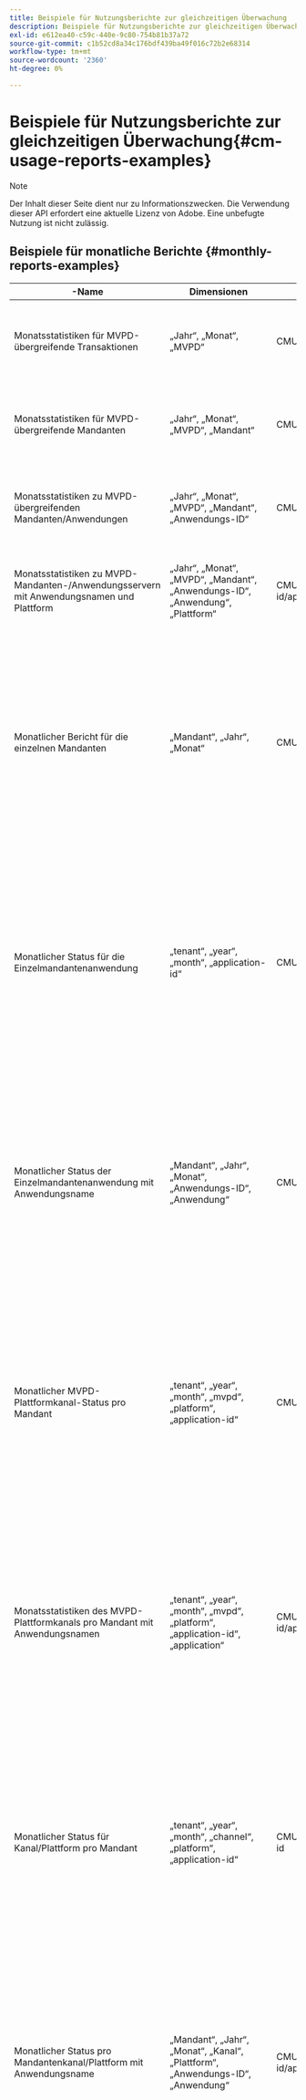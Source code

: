 ```yaml
---
title: Beispiele für Nutzungsberichte zur gleichzeitigen Überwachung
description: Beispiele für Nutzungsberichte zur gleichzeitigen Überwachung
exl-id: e612ea40-c59c-440e-9c80-754b81b37a72
source-git-commit: c1b52cd8a34c176bdf439ba49f016c72b2e68314
workflow-type: tm+mt
source-wordcount: '2360'
ht-degree: 0%

---
```


# Beispiele für Nutzungsberichte zur gleichzeitigen Überwachung{#cm-usage-reports-examples}

>[!NOTE]
>
>Der Inhalt dieser Seite dient nur zu Informationszwecken. Die Verwendung dieser API erfordert eine aktuelle Lizenz von Adobe. Eine unbefugte Nutzung ist nicht zulässig.

## Beispiele für monatliche Berichte {#monthly-reports-examples}

| -Name | Dimensionen | URL | Metriken |
|--------------------------------------------------------------------------------|----------------------------------------------------------------------------------|----------------------------------------------------------------------|---------------------------------------------------------------------------------------------------------------------------------------------------------------------------------------------------------------------------------------------------------------------------------------------------------------------------------------------------------------------|
| Monatsstatistiken für MVPD-übergreifende Transaktionen | „Jahr“, „Monat“, „MVPD“ | CMU/V2/Jahr/Monat/MVPD | „active-users“, „active-sessions“, „started-sessions“, „completed-sessions“, „failed-attempts“, „dismissed-sessions“, „kill-sessions“ |
| Monatsstatistiken für MVPD-übergreifende Mandanten | „Jahr“, „Monat“, „MVPD“, „Mandant“ | CMU/V2/Jahr/Monat/MVPD/Mandant | „active-users“, „active-sessions“, „started-sessions“, „completed-sessions“, „failed-attempts“, „dismissed-sessions“, „kill-sessions“ |
| Monatsstatistiken zu MVPD-übergreifenden Mandanten/Anwendungen | „Jahr“, „Monat“, „MVPD“, „Mandant“, „Anwendungs-ID“ | CMU/v2/year/month/mvpd/tenant/application-id | „active-users“, „active-sessions“, „started-sessions“, „completed-sessions“, „failed-attempts“, „dismissed-sessions“, „kill-sessions“ |
| Monatsstatistiken zu MVPD-Mandanten-/Anwendungsservern mit Anwendungsnamen und Plattform | „Jahr“, „Monat“, „MVPD“, „Mandant“, „Anwendungs-ID“, „Anwendung“, „Plattform“ | CMU/v2/year/month/mvpd/tenant/application-id/application/platform | „active-users“, „active-sessions“, „started-sessions“, „completed-sessions“, „failed-attempts“, „dismissed-sessions“, „kill-sessions“ |
| Monatlicher Bericht für die einzelnen Mandanten | „Mandant“, „Jahr“, „Monat“ | CMU/V2/Mandant/Jahr/Monat | „active-users“, „active-sessions“, „started-sessions“, „completed-sessions“, „failed-attempts“, „dismitted-sessions“, „kill-sessions“, „duration_0-15“, „duration_15-30“, „duration_30-60“, „duration_60-120“, „duration_2h-4h“, „duration_4h-8h“, „duration_8h-16h“, „duration_16h-1d“, „duration_1d-3d“, „duration_3d-7d“, „duration_1w-1m“, „duration_over-1m“ |
| Monatlicher Status für die Einzelmandantenanwendung | „tenant“, „year“, „month“, „application-id“ | CMU/v2/tenant/year/month/application-id | „active-users“, „active-sessions“, „started-sessions“, „completed-sessions“, „failed-attempts“, „dismitted-sessions“, „kill-sessions“, „duration_0-15“, „duration_15-30“, „duration_30-60“, „duration_60-120“, „duration_2h-4h“, „duration_4h-8h“, „duration_8h-16h“, „duration_16h-1d“, „duration_1d-3d“, „duration_3d-7d“, „duration_1w-1m“, „duration_over-1m“ |
| Monatlicher Status der Einzelmandantenanwendung mit Anwendungsname | „Mandant“, „Jahr“, „Monat“, „Anwendungs-ID“, „Anwendung“ | CMU/v2/tenant/year/month/application-id/application | „active-users“, „active-sessions“, „started-sessions“, „completed-sessions“, „failed-attempts“, „dismitted-sessions“, „kill-sessions“, „duration_0-15“, „duration_15-30“, „duration_30-60“, „duration_60-120“, „duration_2h-4h“, „duration_4h-8h“, „duration_8h-16h“, „duration_16h-1d“, „duration_1d-3d“, „duration_3d-7d“, „duration_1w-1m“, „duration_over-1m“ |
| Monatlicher MVPD-Plattformkanal-Status pro Mandant | „tenant“, „year“, „month“, „mvpd“, „platform“, „application-id“ | CMU/v2/tenant/year/month/mvpd/platform/application-id | „active-users“, „active-sessions“, „started-sessions“, „completed-sessions“, „failed-attempts“, „dismitted-sessions“, „kill-sessions“, „duration_0-15“, „duration_15-30“, „duration_30-60“, „duration_60-120“, „duration_2h-4h“, „duration_4h-8h“, „duration_8h-16h“, „duration_16h-1d“, „duration_1d-3d“, „duration_3d-7d“, „duration_1w-1m“, „duration_over-1m“ |
| Monatsstatistiken des MVPD-Plattformkanals pro Mandant mit Anwendungsnamen | „tenant“, „year“, „month“, „mvpd“, „platform“, „application-id“, „application“ | CMU/v2/tenant/year/month/mvpd/platform/application-id/application | „active-users“, „active-sessions“, „started-sessions“, „completed-sessions“, „failed-attempts“, „dismitted-sessions“, „kill-sessions“, „duration_0-15“, „duration_15-30“, „duration_30-60“, „duration_60-120“, „duration_2h-4h“, „duration_4h-8h“, „duration_8h-16h“, „duration_16h-1d“, „duration_1d-3d“, „duration_3d-7d“, „duration_1w-1m“, „duration_over-1m“ |
| Monatlicher Status für Kanal/Plattform pro Mandant | „tenant“, „year“, „month“, „channel“, „platform“, „application-id“ | CMU/v2/tenant/year/month/channel/platform/application-id | „active-users“, „active-sessions“, „started-sessions“, „completed-sessions“, „failed-attempts“, „dismitted-sessions“, „kill-sessions“, „duration_0-15“, „duration_15-30“, „duration_30-60“, „duration_60-120“, „duration_2h-4h“, „duration_4h-8h“, „duration_8h-16h“, „duration_16h-1d“, „duration_1d-3d“, „duration_3d-7d“, „duration_1w-1m“, „duration_over-1m“ |
| Monatlicher Status pro Mandantenkanal/Plattform mit Anwendungsname | „Mandant“, „Jahr“, „Monat“, „Kanal“, „Plattform“, „Anwendungs-ID“, „Anwendung“ | CMU/v2/tenant/year/month/channel/platform/application-id/application | „active-users“, „active-sessions“, „started-sessions“, „completed-sessions“, „failed-attempts“, „dismitted-sessions“, „kill-sessions“, „duration_0-15“, „duration_15-30“, „duration_30-60“, „duration_60-120“, „duration_2h-4h“, „duration_4h-8h“, „duration_8h-16h“, „duration_16h-1d“, „duration_1d-3d“, „duration_3d-7d“, „duration_1w-1m“, „duration_over-1m“ |
| Monatliche Statistiken pro MVPD | „mvpd“, „year“, „month“ | CMU/V2/MVPD/Jahr/Monat | „active-users“, „active-sessions“, „started-sessions“, „completed-sessions“, „failed-attempts“, „dismitted-sessions“, „kill-sessions“, „duration_0-15“, „duration_15-30“, „duration_30-60“, „duration_60-120“, „duration_2h-4h“, „duration_4h-8h“, „duration_8h-16h“, „duration_16h-1d“, „duration_1d-3d“, „duration_3d-7d“, „duration_1w-1m“, „duration_over-1m“ |
| Monatlicher Status pro MVPD-Mandant | „mvpd“, „year“, „month“, „tenant“ | CMU/v2/mvpd/year/month/tenant | „active-users“, „active-sessions“, „started-sessions“, „completed-sessions“, „failed-attempts“, „dismitted-sessions“, „kill-sessions“, „duration_0-15“, „duration_15-30“, „duration_30-60“, „duration_60-120“, „duration_2h-4h“, „duration_4h-8h“, „duration_8h-16h“, „duration_16h-1d“, „duration_1d-3d“, „duration_3d-7d“, „duration_1w-1m“, „duration_over-1m“ |
| Parallelitätsgrad - Monatsbericht | „Jahr“, „Monat“, „Gleichzeitigkeitsgrad“ | CMU/V2/Jahr/Monat/Gleichzeitigkeitsstufe | „Gleichzeitigkeitsstufe“, „Benutzer“ |
| Parallelitätsgrad - Monatsbericht pro Mandant | „Jahr“, „Monat“, „Parallelitätsstufe“, „Mandant“ | CMU/V2/Jahr/Monat/Parallelitätsstufe/Mandant | „concurrency-level“, „tenant“, „users“ |
| Monatlicher Bericht zur Parallelitätsstufe pro Mandanten-MVPD | „Jahr“, „Monat“, „Parallelitätsstufe“, „Mandant“, „MVPD“ | CMU/V2/Jahr/Monat/Parallelitätsstufe/Mandant/MVPD | „concurrency-level“, „tenant“, „mvpd“, „users“ |
| monatlicher Bericht zur Aktivitätsebene | „Jahr“, „Monat“, „Aktivitätsebene“ | CMU/V2/Jahr/Monat/Aktivitätsebene | „Aktivitätsebene“, „Benutzer“ |
| Monatlicher Bericht zur Aktivitätsebene pro Mandant | „Jahr“, „Monat“, „Aktivitätsebene“, „Mandant“ | CMU/V2/Jahr/Monat/Aktivitätsebene/Mandant | „Aktivitätsebene“, „Mandant“, „Benutzer“ |
| Monatlicher Bericht zur Aktivitätsebene pro Mandanten-MVPD | „Jahr“, „Monat“, „Aktivitätsebene“, „Mandant“, „MVPD“ | CMU/V2/Jahr/Monat/Aktivitätsebene/Mandant/MVPD | „Activity-Level“, „Mandant“, „MVPD“, „Benutzer“ |

## Beispiele für tägliche Berichte {#daily-reports-examples}

| -Name | Dimensionen | URL | Metriken |
|------------------------------------------------------------------------------|------------------------------------------------------------------------------------------|--------------------------------------------------------------------------|---------------------------------------------------------------------------------------------------------------------------------------------------------------------------------------------------------------------------------------------------------------------------------------------------------------------------------------------------------------------|
| Täglicher MVPD/Plattform-Status | „Jahr“, „Monat“, „Tag“, „Mandant“, „MVPD“, „Plattform“, „Anwendungs-ID“ | CMU/v2/year/month/day/tenant/mvpd/platform/application-id | „active-users“, „active-sessions“, „started-sessions“, „completed-sessions“, „failed-attempts“, „dismissed-sessions“, „kill-sessions“ |
| Täglicher MVPD/Plattform-Status mit Anwendungsname | „Jahr“, „Monat“, „Tag“, „Mandant“, „MVPD“, „Plattform“, „Anwendungs-ID“, „Anwendung“ | CMU/v2/year/month/day/tenant/mvpd/platform/application-id/application | „active-users“, „active-sessions“, „started-sessions“, „completed-sessions“, „failed-attempts“, „dismissed-sessions“, „kill-sessions“ |
| Tägliche Statistiken zu Platform | „Jahr“, „Monat“, „Tag“, „Mandant“, „Plattform“, „Anwendungs-ID“ | CMU/v2/year/month/day/tenant/platform/application-id | „active-users“, „active-sessions“, „started-sessions“, „completed-sessions“, „failed-attempts“, „dismissed-sessions“, „kill-sessions“ |
| Täglicher Platform-Status mit Anwendungsname | „Jahr“, „Monat“, „Tag“, „Mandant“, „Plattform“, „Anwendungs-ID“, „Anwendung“ | CMU/v2/year/month/day/tenant/platform/application-id/application | „active-users“, „active-sessions“, „started-sessions“, „completed-sessions“, „failed-attempts“, „dismissed-sessions“, „kill-sessions“ |
| Tägliche Statistiken zu Kanal/Plattform | „Jahr“, „Monat“, „Tag“, „Mandant“, „Kanal“, „Plattform“, „Anwendungs-ID“ | CMU/v2/year/month/day/tenant/channel/platform/application-id | „active-users“, „active-sessions“, „started-sessions“, „completed-sessions“, „failed-attempts“, „dismissed-sessions“, „kill-sessions“ |
| Täglicher Kanal-/Plattformstatus mit Anwendungsname | „Jahr“, „Monat“, „Tag“, „Mandant“, „Kanal“, „Plattform“, „Anwendungs-ID“, „Anwendung“ | CMU/v2/year/month/day/tenant/channel/platform/application-id/application | „active-users“, „active-sessions“, „started-sessions“, „completed-sessions“, „failed-attempts“, „dismissed-sessions“, „kill-sessions“ |
| Tägliche Statistiken zu Cross-MVPD | „Jahr“, „Monat“, „Tag“, MVPD“ | CMU/V2/Jahr/Monat/Tag/MVPD | „active-users“, „active-sessions“, „started-sessions“, „completed-sessions“, „failed-attempts“, „dismissed-sessions“, „kill-sessions“ |
| Tägliche Statistiken für MVPD-übergreifende Mandanten | „Jahr“, „Monat“, „Tag“, „MVPD“, „Mandant“ | CMU/V2/Jahr/Monat/Tag/MVPD/Mandant | „active-users“, „active-sessions“, „started-sessions“, „completed-sessions“, „failed-attempts“, „dismissed-sessions“, „kill-sessions“ |
| Tägliche Statistiken zu MVPD-übergreifenden Mandanten/Anwendungen | „Jahr“, „Monat“, „Tag“, „MVPD“, „Mandant“, „Anwendungs-ID“ | CMU/v2/year/month/day/mvpd/tenant/application-id | „active-users“, „active-sessions“, „started-sessions“, „completed-sessions“, „failed-attempts“, „dismissed-sessions“, „kill-sessions“ |
| Täglicher Überblick über MVPD-übergreifende Mandanten-/Anwendungsvorgänge mit Anwendungsnamen und Plattform | „Jahr“, „Monat“, „Tag“, „MVPD“, „Mandant“, „Anwendungs-ID“, „Anwendung“, „Plattform“ | CMU/v2/year/month/day/mvpd/tenant/application-id/application/platform | „active-users“, „active-sessions“, „started-sessions“, „completed-sessions“, „failed-attempts“, „dismissed-sessions“, „kill-sessions“ |
| Täglicher Bericht pro Mandant | „Mandant“, „Jahr“, „Monat“, „Tag“ | CMU/V2/Mandant/Jahr/Monat/Tag | „active-users“, „active-sessions“, „started-sessions“, „completed-sessions“, „failed-attempts“, „dismitted-sessions“, „kill-sessions“, „duration_0-15“, „duration_15-30“, „duration_30-60“, „duration_60-120“, „duration_2h-4h“, „duration_4h-8h“, „duration_8h-16h“, „duration_16h-1d“, „duration_1d-3d“, „duration_3d-7d“, „duration_1w-1m“, „duration_over-1m“ |
| Täglicher Status der Einzelmandantenanwendung | „Mandant“, „Jahr“, „Monat“, „Tag“, „Anwendungs-ID“ | CMU/v2/tenant/year/month/day/application-id | „active-users“, „active-sessions“, „started-sessions“, „completed-sessions“, „failed-attempts“, „dismitted-sessions“, „kill-sessions“, „duration_0-15“, „duration_15-30“, „duration_30-60“, „duration_60-120“, „duration_2h-4h“, „duration_4h-8h“, „duration_8h-16h“, „duration_16h-1d“, „duration_1d-3d“, „duration_3d-7d“, „duration_1w-1m“, „duration_over-1m“ |
| Täglicher Status der Einzelmandantenanwendung mit Anwendungsname | „Mandant“, „Jahr“, „Monat“, „Tag“, „Anwendungs-ID“, „Anwendung“ | CMU/v2/tenant/year/month/day/application-id/application | „active-users“, „active-sessions“, „started-sessions“, „completed-sessions“, „failed-attempts“, „dismitted-sessions“, „kill-sessions“, „duration_0-15“, „duration_15-30“, „duration_30-60“, „duration_60-120“, „duration_2h-4h“, „duration_4h-8h“, „duration_8h-16h“, „duration_16h-1d“, „duration_1d-3d“, „duration_3d-7d“, „duration_1w-1m“, „duration_over-1m“ |
| Täglicher MVPD-Status pro Mandant | „tenant“, „year“, „month“, „day“, „mvpd“, „platform“, „application-id“ | CMU/v2/tenant/year/month/day/mvpd/platform/application-id | „active-users“, „active-sessions“, „started-sessions“, „completed-sessions“, „failed-attempts“, „dismitted-sessions“, „kill-sessions“, „duration_0-15“, „duration_15-30“, „duration_30-60“, „duration_60-120“, „duration_2h-4h“, „duration_4h-8h“, „duration_8h-16h“, „duration_16h-1d“, „duration_1d-3d“, „duration_3d-7d“, „duration_1w-1m“, „duration_over-1m“ |
| Täglicher MVPD-Status pro Mandant mit Anwendungsname | „Mandant“, „Jahr“, „Monat“, „Tag“, „MVPD“, „Plattform“, „Anwendungs-ID“, „Anwendung“ | CMU/v2/tenant/year/month/day/mvpd/platform/application-id/application | „active-users“, „active-sessions“, „started-sessions“, „completed-sessions“, „failed-attempts“, „dismitted-sessions“, „kill-sessions“, „duration_0-15“, „duration_15-30“, „duration_30-60“, „duration_60-120“, „duration_2h-4h“, „duration_4h-8h“, „duration_8h-16h“, „duration_16h-1d“, „duration_1d-3d“, „duration_3d-7d“, „duration_1w-1m“, „duration_over-1m“ |
| Täglicher Status pro Mandantenkanal/Plattform | „Mandant“, „Jahr“, „Monat“, „Tag“, „Kanal“, „Plattform“, „Anwendungs-ID“ | CMU/v2/tenant/year/month/day/channel/platform/application-id | „active-users“, „active-sessions“, „started-sessions“, „completed-sessions“, „failed-attempts“, „dismitted-sessions“, „kill-sessions“, „duration_0-15“, „duration_15-30“, „duration_30-60“, „duration_60-120“, „duration_2h-4h“, „duration_4h-8h“, „duration_8h-16h“, „duration_16h-1d“, „duration_1d-3d“, „duration_3d-7d“, „duration_1w-1m“, „duration_over-1m“ |
| Täglicher Status pro Mandantenkanal/Plattform mit Anwendungsname | „Mandant“, „Jahr“, „Monat“, „Tag“, „Kanal“, „Plattform“, „Anwendungs-ID“, „Anwendung“ | CMU/v2/tenant/year/month/day/channel/platform/application-id/application | „active-users“, „active-sessions“, „started-sessions“, „completed-sessions“, „failed-attempts“, „dismitted-sessions“, „kill-sessions“, „duration_0-15“, „duration_15-30“, „duration_30-60“, „duration_60-120“, „duration_2h-4h“, „duration_4h-8h“, „duration_8h-16h“, „duration_16h-1d“, „duration_1d-3d“, „duration_3d-7d“, „duration_1w-1m“, „duration_over-1m“ |
| Tägliche Statistiken pro MVPD | „mvpd“, „year“, „month“, „day“ | CMU/V2/MVPD/Jahr/Monat/Tag | „active-users“, „active-sessions“, „started-sessions“, „completed-sessions“, „failed-attempts“, „dismitted-sessions“, „kill-sessions“, „duration_0-15“, „duration_15-30“, „duration_30-60“, „duration_60-120“, „duration_2h-4h“, „duration_4h-8h“, „duration_8h-16h“, „duration_16h-1d“, „duration_1d-3d“, „duration_3d-7d“, „duration_1w-1m“, „duration_over-1m“ |
| Täglicher Status pro MVPD-Mandant | „mvpd“, „year“, „month“, „day“, „tenant“ | CMU/V2/MVPD/Jahr/Monat/Tag/Mandant | „active-users“, „active-sessions“, „started-sessions“, „completed-sessions“, „failed-attempts“, „dismitted-sessions“, „kill-sessions“, „duration_0-15“, „duration_15-30“, „duration_30-60“, „duration_60-120“, „duration_2h-4h“, „duration_4h-8h“, „duration_8h-16h“, „duration_16h-1d“, „duration_1d-3d“, „duration_3d-7d“, „duration_1w-1m“, „duration_over-1m“ |
| täglicher Bericht zur Parallelitätsstufe | „Jahr“, „Monat“, „Tag“, „Gleichzeitigkeitsgrad“ | CMU/V2/Jahr/Monat/Tag/Gleichzeitigkeitsstufe | „Gleichzeitigkeitsstufe“, „Benutzer“ |
| Täglicher Bericht zum Parallelitätsgrad pro Mandant | „Jahr“, „Monat“, „Tag“, „Gleichzeitigkeitsstufe“, „Mandant“ | CMU/V2/Jahr/Monat/Tag/Gleichzeitigkeitsstufe/Mandant | „concurrency-level“, „tenant“, „users“ |
| Täglicher Bericht zur Parallelitätsstufe pro Mandanten-MVPD | „Jahr“, „Monat“, „Tag“, „Gleichzeitigkeitsgrad“, „Mandant“, „MVPD“ | CMU/V2/Jahr/Monat/Tag/Gleichzeitigkeitsstufe/Mandant/MVPD | „concurrency-level“, „tenant“, „mvpd“, „users“ |
| täglicher Bericht zum Aktivitätspegel | „Jahr“, „Monat“, „Tag“, „Aktivitätsebene“ | CMU/V2/Jahr/Monat/Tag/Aktivitätsebene | „Aktivitätsebene“, „Benutzer“ |
| Täglicher Bericht zur Aktivitätsebene pro Mandant | „Jahr“, „Monat“, „Tag“, „Aktivitätsebene“, „Mandant“ | CMU/V2/Jahr/Monat/Tag/Aktivitätsebene/Mandant | „Aktivitätsebene“, „Mandant“, „Benutzer“ |
| Täglicher Bericht zur Aktivitätsebene pro Mandanten-MVPD | „Jahr“, „Monat“, „Tag“, „Aktivitätsebene“, „Mandant“, „MVPD“ | CMU/V2/Jahr/Monat/Tag/Aktivitätsebene/Mandant/MVPD | „Activity-Level“, „Mandant“, „MVPD“, „Benutzer“ |

## Beispiele für stündliche Berichte {#hourly-reports-examples}

| -Name | Dimensionen | URL | Metriken |
|-------------------------------------------------------------------------------|--------------------------------------------------------------------------------------------------|-------------------------------------------------------------------------------|---------------------------------------------------------------------------------------------------------------------------------------------------------------------------------------------------------------------------------------------------------------------------------------------------------------------------------------------------------------------|
| Stündlicher Anwendungsstatus | „Jahr“, „Monat“, „Tag“, „Stunde“, „Mandant“, „Anwendungs-ID“ | CMU/V2/Jahr/Monat/Tag/Stunde/Mandant/Anwendungs-ID | „active-users“, „active-sessions“, „started-sessions“, „completed-sessions“, „failed-attempts“, „dismissed-sessions“, „kill-sessions“ |
| Stündlicher Anwendungsstatus mit Anwendungsnamen und Plattform | „Jahr“, „Monat“, „Tag“, „Stunde“, „Mandant“, „Anwendungs-ID“, „Anwendung“, „Plattform“ | CMU/v2/year/month/day/hour/tenant/application-id/application/platform | „active-users“, „active-sessions“, „started-sessions“, „completed-sessions“, „failed-attempts“, „dismissed-sessions“, „kill-sessions“ |
| Stündliche MVPD/Plattform-Statistiken | „Jahr“, „Monat“, „Tag“, „Stunde“, „Mandant“, „MVPD“, „Plattform“, „Anwendungs-ID“ | CMU/v2/year/month/day/hour/tenant/mvpd/platform/application-id | „active-users“, „active-sessions“, „started-sessions“, „completed-sessions“, „failed-attempts“, „dismissed-sessions“, „kill-sessions“ |
| Stündliche MVPD/Plattform-Statistiken mit Anwendungsnamen | „Jahr“, „Monat“, „Tag“, „Stunde“, „Mandant“, „MVPD“, „Plattform“, „Anwendungs-ID“, „Anwendung“ | CMU/v2/year/month/day/hour/tenant/platform/application-id/application | „active-users“, „active-sessions“, „started-sessions“, „completed-sessions“, „failed-attempts“, „dismissed-sessions“, „kill-sessions“ |
| Stündliche Statistiken der Plattform | „Jahr“, „Monat“, „Tag“, „Stunde“, „Mandant“, „Plattform“, „Anwendungs-ID“ | CMU/v2/year/month/day/hour/tenant/platform/application-id | „active-users“, „active-sessions“, „started-sessions“, „completed-sessions“, „failed-attempts“, „dismissed-sessions“, „kill-sessions“ |
| Stündliche Plattformstatistiken mit dem Anwendungsnamen | „Jahr“, „Monat“, „Tag“, „Stunde“, „Mandant“, „Plattform“, „Anwendungs-ID“, „Anwendung“ | CMU/v2/year/month/day/hour/tenant/platform/application-id/application | „active-users“, „active-sessions“, „started-sessions“, „completed-sessions“, „failed-attempts“, „dismissed-sessions“, „kill-sessions“ |
| Stündliche Kanal-/Plattform-Statistiken | „Jahr“, „Monat“, „Tag“, „Stunde“, „Mandant“, „Kanal“, „Plattform“, „Anwendungs-ID“ | CMU/v2/year/month/day/hour/tenant/channel/platform/application-id | „active-users“, „active-sessions“, „started-sessions“, „completed-sessions“, „failed-attempts“, „dismissed-sessions“, „kill-sessions“ |
| Stündliche Kanal-/Plattform-Statistiken mit Anwendungsnamen | „Jahr“, „Monat“, „Tag“, „Stunde“, „Mandant“, „Kanal“, „Plattform“, „Anwendungs-ID“, „Anwendung“ | CMU/v2/year/month/day/hour/tenant/channel/platform/application-id/application | „active-users“, „active-sessions“, „started-sessions“, „completed-sessions“, „failed-attempts“, „dismissed-sessions“, „kill-sessions“ |
| Stündliche Statistiken über MVPD | „Jahr“, „Monat“, „Tag“, „Stunde“, „MVPD“ | CMU/V2/Jahr/Monat/Tag/Stunde/MVPD/ | „active-users“, „active-sessions“, „started-sessions“, „completed-sessions“, „failed-attempts“, „dismissed-sessions“, „kill-sessions“ |
| Stündliche Statistiken für MVPD-übergreifenden Mandanten | „Jahr“, „Monat“, „Tag“, „Stunde“, „MVPD“, „Mandant“ | CMU/V2/Jahr/Monat/Tag/Stunde/MVPD/Mandant | „active-users“, „active-sessions“, „started-sessions“, „completed-sessions“, „failed-attempts“, „dismissed-sessions“, „kill-sessions“ |
| Stündliche Statistiken für MVPD-übergreifenden Mandanten/Anwendungen | „Jahr“, „Monat“, „Tag“, „Stunde“, „MVPD“, „Mandant“, „Anwendungs-ID“ | CMU/V2/Jahr/Monat/Tag/Stunde/MVPD/Mandant/Anwendungs-ID | „active-users“, „active-sessions“, „started-sessions“, „completed-sessions“, „failed-attempts“, „dismissed-sessions“, „kill-sessions“ |
| Stündliche Statistiken für MVPD-übergreifenden Mandanten/Anwendungen mit Anwendungsnamen und Plattform | „Jahr“, „Monat“, „Tag“, „Stunde“, „MVPD“, „Mandant“, „Anwendungs-ID“ , „Anwendung“, „Plattform“ | CMU/v2/year/month/day/hour/mvpd/tenant/application-id/application/platform | „active-users“, „active-sessions“, „started-sessions“, „completed-sessions“, „failed-attempts“, „dismissed-sessions“, „kill-sessions“ |
| Stündliche Statistiken pro Mandant | „Mandant“, „Jahr“, „Monat“, „Tag“, „Stunde“ | CMU/V2/Mandant/Jahr/Monat/Tag/Stunde | „active-users“, „active-sessions“, „started-sessions“, „completed-sessions“, „failed-attempts“, „dismitted-sessions“, „kill-sessions“, „duration_0-15“, „duration_15-30“, „duration_30-60“, „duration_60-120“, „duration_2h-4h“, „duration_4h-8h“, „duration_8h-16h“, „duration_16h-1d“, „duration_1d-3d“, „duration_3d-7d“, „duration_1w-1m“, „duration_over-1m“ |
| Stündlicher Status der pro Mandant durchgeführten Anwendung | „Mandant“, „Jahr“, „Monat“, „Tag“, „Stunde“, „Anwendungs-ID“ | CMU/v2/tenant/year/month/day/hour/application-id | „active-users“, „active-sessions“, „started-sessions“, „completed-sessions“, „failed-attempts“, „dismitted-sessions“, „kill-sessions“, „duration_0-15“, „duration_15-30“, „duration_30-60“, „duration_60-120“, „duration_2h-4h“, „duration_4h-8h“, „duration_8h-16h“, „duration_16h-1d“, „duration_1d-3d“, „duration_3d-7d“, „duration_1w-1m“, „duration_over-1m“ |
| Stündlicher Programmstatus pro Mandant mit Anwendungsname | „Mandant“, „Jahr“, „Monat“, „Tag“, „Stunde“, „Anwendungs-ID“, „Anwendung“ | CMU/v2/tenant/year/month/day/hour/application-id/application | „active-users“, „active-sessions“, „started-sessions“, „completed-sessions“, „failed-attempts“, „dismitted-sessions“, „kill-sessions“, „duration_0-15“, „duration_15-30“, „duration_30-60“, „duration_60-120“, „duration_2h-4h“, „duration_4h-8h“, „duration_8h-16h“, „duration_16h-1d“, „duration_1d-3d“, „duration_3d-7d“, „duration_1w-1m“, „duration_over-1m“ |
| Stündliche MVPD-Statistiken pro Mandant | „tenant“, „year“, „month“, „day“, „hour“, „mvpd“, „platform“, „application-id“ | CMU/v2/tenant/year/month/day/hour/mvpd/platform/application-id | „active-users“, „active-sessions“, „started-sessions“, „completed-sessions“, „failed-attempts“, „dismitted-sessions“, „kill-sessions“, „duration_0-15“, „duration_15-30“, „duration_30-60“, „duration_60-120“, „duration_2h-4h“, „duration_4h-8h“, „duration_8h-16h“, „duration_16h-1d“, „duration_1d-3d“, „duration_3d-7d“, „duration_1w-1m“, „duration_over-1m“ |
| Stündliche MVPD-Statistiken pro Mandant mit Anwendungsnamen | „Mandant“, „Jahr“, „Monat“, „Tag“, „Stunde“, „MVPD“, „Plattform“, „Anwendungs-ID“, „Anwendung“ | CMU/v2/tenant/year/month/day/hour/mvpd/platform/application-id/application | „active-users“, „active-sessions“, „started-sessions“, „completed-sessions“, „failed-attempts“, „dismitted-sessions“, „kill-sessions“, „duration_0-15“, „duration_15-30“, „duration_30-60“, „duration_60-120“, „duration_2h-4h“, „duration_4h-8h“, „duration_8h-16h“, „duration_16h-1d“, „duration_1d-3d“, „duration_3d-7d“, „duration_1w-1m“, „duration_over-1m“ |
| Stündliche Statistiken für Kanal/Plattform pro Mandant | „Mandant“, „Jahr“, „Monat“, „Tag“, „Stunde“, „Kanal“, „Plattform“, „Anwendungs-ID“ | CMU/v2/tenant/year/month/day/hour/channel/platform/application-id | „active-users“, „active-sessions“, „started-sessions“, „completed-sessions“, „failed-attempts“, „dismitted-sessions“, „kill-sessions“, „duration_0-15“, „duration_15-30“, „duration_30-60“, „duration_60-120“, „duration_2h-4h“, „duration_4h-8h“, „duration_8h-16h“, „duration_16h-1d“, „duration_1d-3d“, „duration_3d-7d“, „duration_1w-1m“, „duration_over-1m“ |
| Stündlicher Kanal-/Plattformstatus pro Mandant mit Anwendungsname | „Mandant“, „Jahr“, „Monat“, „Tag“, „Stunde“, „Kanal“, „Plattform“, „Anwendungs-ID“, „Anwendung“ | CMU/v2/tenant/year/month/day/hour/channel/platform/application-id/application | „active-users“, „active-sessions“, „started-sessions“, „completed-sessions“, „failed-attempts“, „dismitted-sessions“, „kill-sessions“, „duration_0-15“, „duration_15-30“, „duration_30-60“, „duration_60-120“, „duration_2h-4h“, „duration_4h-8h“, „duration_8h-16h“, „duration_16h-1d“, „duration_1d-3d“, „duration_3d-7d“, „duration_1w-1m“, „duration_over-1m“ |
| Stündliche Statistiken pro MVPD | „MVPD“, „Year“, „Month“, „Day“, „Hour“ | CMU/V2/MVPD/Jahr/Monat/Tag/Stunde | „active-users“, „active-sessions“, „started-sessions“, „completed-sessions“, „failed-attempts“, „dismitted-sessions“, „kill-sessions“, „duration_0-15“, „duration_15-30“, „duration_30-60“, „duration_60-120“, „duration_2h-4h“, „duration_4h-8h“, „duration_8h-16h“, „duration_16h-1d“, „duration_1d-3d“, „duration_3d-7d“, „duration_1w-1m“, „duration_over-1m“ |
| Stündliche Statistiken pro MVPD-Mandant | „mvpd“, „year“, „month“, „day“, „hour“, „tenant“ | CMU/V2/MVPD/Jahr/Monat/Tag/Stunde/Mandant | „active-users“, „active-sessions“, „started-sessions“, „completed-sessions“, „failed-attempts“, „dismitted-sessions“, „kill-sessions“, „duration_0-15“, „duration_15-30“, „duration_30-60“, „duration_60-120“, „duration_2h-4h“, „duration_4h-8h“, „duration_8h-16h“, „duration_16h-1d“, „duration_1d-3d“, „duration_3d-7d“, „duration_1w-1m“, „duration_over-1m“ |

